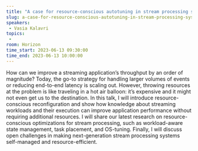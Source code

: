 ```yaml
---
title: "A case for resource-conscious autotuning in stream processing systems"
slug: a-case-for-resource-conscious-autotuning-in-stream-processing-systems
speakers:
 - Vasia Kalavri
topics:
 - 
room: Horizon
time_start: 2023-06-13 09:30:00
time_end: 2023-06-13 10:00:00
---
```


How can we improve a streaming application’s throughput by an order of magnitude? Today, the go-to strategy for handling larger volumes of events or reducing end-to-end latency is scaling out. However, throwing resources at the problem is like traveling in a hot air balloon: it’s expensive and it might not even get us to the destination. In this talk, I will introduce resource-conscious reconfiguration and show how knowledge about streaming workloads and their execution can improve application performance without requiring additional resources. I will share our latest research on resource-conscious optimizations for stream processing, such as workload-aware state management, task placement, and OS-tuning. Finally, I will discuss open challenges in making next-generation stream processing systems self-managed and resource-efficient.